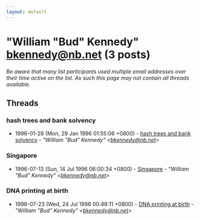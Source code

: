 ```yaml
---
layout: default
---
```


# "William \"Bud\" Kennedy" <bkennedy@nb.net> (3 posts)

_Be aware that many list participants used multiple email addresses over their time active on the list. As such this page may not contain all threads available._

## Threads

### hash trees and bank solvency
+ 1996-01-28 (Mon, 29 Jan 1996 01:55:06 +0800) - [hash trees and bank solvency](/archive/1996/01/f24af5eadff9071db22ae231bf9afe601da4c971f5d29e758cdb0a568261d0d4) - _"William \"Bud\" Kennedy" \<bkennedy@nb.net\>_

### Singapore
+ 1996-07-13 (Sun, 14 Jul 1996 06:00:34 +0800) - [Singapore](/archive/1996/07/5994aaa7fe09e559eeccc945836ea28d412d0b3fe4e116f22a85a74c5f52d876) - _"William \"Bud\" Kennedy" \<bkennedy@nb.net\>_

### DNA printing at birth
+ 1996-07-23 (Wed, 24 Jul 1996 00:48:11 +0800) - [DNA printing at birth](/archive/1996/07/2495676521673a7b063e1e68dc68b253996c016c815be5ca706ee2daa9be7ce8) - _"William \"Bud\" Kennedy" \<bkennedy@nb.net\>_

